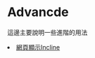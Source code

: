 # Advancde

這邊主要說明一些進階的用法


<u1>
    <li>
    <a href="https://github.com/Eddie02582/Django-tutorial/tree/master/Advanced/Incline">網頁顯示Incline</a>
    </li>    
</ul>

